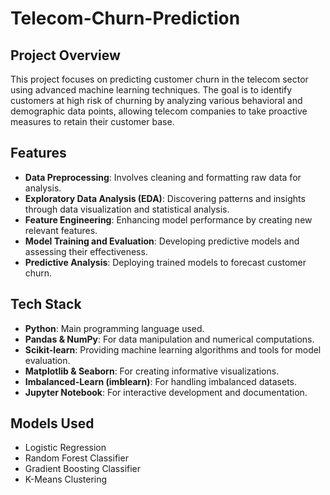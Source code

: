 # Telecom-Churn-Prediction
## Project Overview
This project focuses on predicting customer churn in the telecom sector using advanced machine learning techniques. The goal is to identify customers at high risk of churning by analyzing various behavioral and demographic data points, allowing telecom companies to take proactive measures to retain their customer base.

## Features
- **Data Preprocessing**: Involves cleaning and formatting raw data for analysis.
- **Exploratory Data Analysis (EDA)**: Discovering patterns and insights through data visualization and statistical analysis.
- **Feature Engineering**: Enhancing model performance by creating new relevant features.
- **Model Training and Evaluation**: Developing predictive models and assessing their effectiveness.
- **Predictive Analysis**: Deploying trained models to forecast customer churn.

## Tech Stack
- **Python**: Main programming language used.
- **Pandas & NumPy**: For data manipulation and numerical computations.
- **Scikit-learn**: Providing machine learning algorithms and tools for model evaluation.
- **Matplotlib & Seaborn**: For creating informative visualizations.
- **Imbalanced-Learn (imblearn)**: For handling imbalanced datasets.
- **Jupyter Notebook**: For interactive development and documentation.

## Models Used
- Logistic Regression
- Random Forest Classifier
- Gradient Boosting Classifier
- K-Means Clustering
